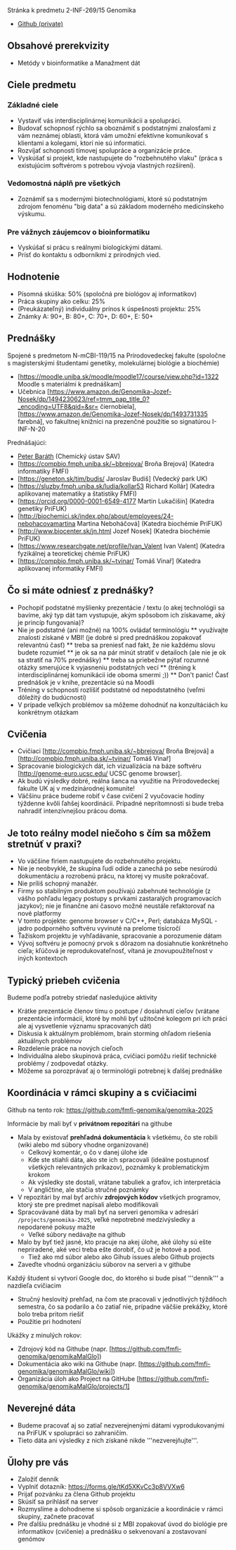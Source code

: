 Stránka k predmetu 2-INF-269/15 Genomika
* [Github (private)](https://github.com/fmfi-genomika/genomika-2025)

## Obsahové prerekvizity
* Metódy v bioinformatike a Manažment dát

## Ciele predmetu

### Základné ciele
* Vystaviť vás interdisciplinárnej komunikácii a spolupráci.
* Budovať schopnosť rýchlo sa oboznámiť s podstatnými znalosťami z vám neznámej oblasti, ktorá vám umožní efektívne komunikovať s klientami a kolegami, ktorí nie sú informatici.
* Rozvíjať schopnosti tímovej spolupráce a organizácie práce.
* Vyskúšať si projekt, kde nastupujete do "rozbehnutého vlaku" (práca s existujúcim softvérom s potrebou vývoja vlastných rozšírení).

### Vedomostná náplň pre všetkých
* Zoznámiť sa s modernými biotechnológiami, ktoré sú podstatným zdrojom fenoménu "big data" a sú základom moderného medicínskeho výskumu.

### Pre vážnych záujemcov o bioinformatiku
* Vyskúšať si prácu s reálnymi biologickými dátami.
* Prísť do kontaktu s odborníkmi z prírodných vied.

## Hodnotenie
* Písomná skúška: 50% (spoločná pre biológov aj informatikov)
* Práca skupiny ako celku: 25%
* (Preukázateľný) individuálny prínos k úspešnosti projektu: 25%
* Známky A: 90+, B: 80+, C: 70+, D: 60+, E: 50+ 

## Prednášky

Spojené s predmetom N-mCBI-119/15 na Prírodovedeckej fakulte (spoločne s magisterskými študentami genetiky, molekulárnej biológie a biochémie)
* [https://moodle.uniba.sk/moodle/moodle17/course/view.php?id=1322 Moodle s materiálmi k prednáškam]
* Učebnica [https://www.amazon.de/Genomika-Jozef-Nosek/dp/1494230623/ref=tmm_pap_title_0?_encoding=UTF8&qid=&sr= čiernobiela], [https://www.amazon.de/Genomika-Jozef-Nosek/dp/1493731335 farebná], vo fakultnej knižnici na prezenčné použitie so signatúrou I-INF-N-20

Prednášajúci:
 * [Peter Baráth](https://www.sav.sk/?lang=sk&doc=user-org-user&user_no=10065)  (Chemický ústav SAV) 
 * [https://compbio.fmph.uniba.sk/~bbrejova/ Broňa Brejová] (Katedra informatiky FMFI)
 * [https://geneton.sk/tim/budis/ Jaroslav Budiš] (Vedecký park UK)
 * [https://sluzby.fmph.uniba.sk/ludia/kollar53 Richard Kollár] (Katedra aplikovanej matematiky a štatistiky FMFI)
 * [https://orcid.org/0000-0001-6549-4177 Martin Lukačišin] (Katedra genetiky PriFUK)
 * [http://biochemici.sk/index.php/about/employees/24-nebohacovamartina Martina Neboháčová] (Katedra biochémie PriFUK)
 * [http://www.biocenter.sk/jn.html Jozef Nosek] (Katedra biochémie PriFUK) 
 * [https://www.researchgate.net/profile/Ivan_Valent Ivan Valent] (Katedra fyzikálnej a teoretickej chémie PriFUK)
 * [https://compbio.fmph.uniba.sk/~tvinar/ Tomáš Vinař] (Katedra aplikovanej informatiky FMFI)

## Čo si máte odniesť z prednášky?
* Pochopiť podstatné myšlienky prezentácie / textu (o akej technológii sa bavíme, aký typ dát tam vystupuje, akým spôsobom ich získavame, aký je princíp fungovania)?
* Nie je podstatné (ani možné) na 100% ovládať terminológiu
** využívajte znalosti získané v MBI! (je dobré si pred prednáškou zopakovať relevantnú časť)
** treba sa preniesť nad fakt, že nie každému slovu budete rozumieť
** je ok sa na pár minút stratiť v detailoch (ale nie je ok sa stratiť na 70% prednášky)
** treba sa priebežne pýtať rozumné otázky smerujúce k vyjasneniu podstatných vecí
** (tréning k interdisciplinárnej komunikácii ide oboma smermi ;))
** Don't panic! Časť prednášok je v knihe, prezentácie sú na Moodli
* Tréning v schopnosti rozlíšiť podstatné od nepodstatného (veľmi dôležitý do budúcnosti)
* V prípade veľkých problémov sa môžeme dohodnúť na konzultáciách ku konkrétnym otázkam

## Cvičenia
* Cvičiaci [http://compbio.fmph.uniba.sk/~bbrejova/ Broňa Brejová] a [http://compbio.fmph.uniba.sk/~tvinar/ Tomáš Vinař]
* Spracovanie biologických dát, ich vizualizácia na báze softvéru [http://genome-euro.ucsc.edu/ UCSC genome browser]. 
* Ak budú výsledky dobré, reálna šanca na využitie na Prírodovedeckej fakulte UK aj v medzinárodnej komunite!
* Väčšinu práce budeme robiť v čase cvičení 2 vyučovacie hodiny týždenne kvôli ľahšej koordinácii. Prípadné neprítomnosti si bude treba nahradiť intenzívnejšou prácou doma.

## Je toto reálny model niečoho s čím sa môžem stretnúť v praxi?
* Vo väčšine firiem nastupujete do rozbehnutého projektu.
* Nie je neobvyklé, že skupina ľudí odíde a zanechá po sebe nesúrodú dokumentáciu a rozrobenú prácu, na ktorej vy musíte pokračovať.
* Nie príliš schopný manažér.
* Firmy so stabilným produktom používajú zabehnuté technológie (z vášho pohľadu legacy postupy s prvkami zastaralých programovacích jazykov); nie je finančne ani časovo možné neustále refaktorovať na nové platformy
* V tomto projekte: genome browser v C/C++, Perl; databáza MySQL - jadro podporného softvéru vyvinuté na prelome tisícročí
* Ťažiskom projektu je vyhľadávanie, spracovanie a porozumenie dátam
* Vývoj softvéru je pomocný prvok s dôrazom na dosiahnutie konkrétneho cieľa; kľúčová je reprodukovateľnosť, vítaná je znovupoužiteľnost v iných kontextoch

## Typický priebeh cvičenia
Budeme podľa potreby striedať nasledujúce aktivity
* Krátke prezentácie členov tímu o postupe / dosiahnutí cieľov (vrátane prezentácie informácií, ktoré by mohli byť užitočné kolegom pri ich práci ale aj vysvetlenie významu spracovaných dát)
* Diskusia k aktuálnym problémom, brain storming ohľadom riešenia aktuálnych problémov
* Rozdelenie práce na nových cieľoch
* Individuálna alebo skupinová práca, cvičiaci pomôžu riešiť technické problémy / zodpovedať otázky.
* Môžeme sa porozprávať aj o terminológii potrebnej k ďalšej prednáške


## Koordinácia v rámci skupiny a s cvičiacimi

Github na tento rok: <https://github.com/fmfi-genomika/genomika-2025>

Informácie by mali byť v **privátnom repozitári** na githube
* Mala by existovať **prehľadná dokumentácia** k všetkému, čo ste robili (wiki alebo md súbory vhodne organizované)
  * Celkový komentár, o čo v danej úlohe ide
  * Kde ste stiahli dáta, ako ste ich spracovali (ideálne postupnosť všetkých relevantných príkazov), poznámky k problematickým krokom
  * Ak výsledky ste dostali, vrátane tabuliek a grafov, ich interpretácia
  * V angličtine, ale stačia stručné poznámky
* V repozitári by mal byť archív **zdrojových kódov** všetkých programov, ktorý ste pre predmet napísali alebo modifikovali
* Spracovávané dáta by mali byť na serveri genomika v adresári `/projects/genomika-2025`, veľké nepotrebné medzivýsledky a nepodarené pokusy mažte
  * Veľké súbory nedávajte na github
* Malo by byť tiež jasné, kto pracuje na akej úlohe, aké úlohy sú ešte nepriradené, aké veci treba ešte dorobiť, čo už je hotové a pod.
  * Tiež ako md súbor alebo ako Gihub issues alebo Github projects
* Zaveďte vhodnú organizáciu súborov na serveri a v githube

Každý študent si vytvorí Google doc, do ktorého si bude písať '''denník''' a nazdieľa cvičiacim
* Stručný heslovitý prehľad, na čom ste pracovali v jednotlivých týždňoch semestra, čo sa podarilo a čo zatiaľ nie, prípadne väčšie prekážky, ktoré bolo treba pritom riešiť
* Použitie pri hodnotení

Ukážky z minulých rokov:
* Zdrojový kód na Githube (napr. [https://github.com/fmfi-genomika/genomikaMalGlo])
* Dokumentácia ako wiki na Githube (napr. [https://github.com/fmfi-genomika/genomikaMalGlo/wiki])
* Organizácia úloh ako Project na GitHube [https://github.com/fmfi-genomika/genomikaMalGlo/projects/1]

## Neverejné dáta
* Budeme pracovať aj so zatiaľ nezverejnenými dátami vyprodukovanými na PriFUK v spolupráci so zahraničím.
* Tieto dáta ani výsledky z nich získané nikde '''nezverejňujte'''.

## Ǔlohy pre vás
* Založiť denník
* Vyplniť dotazník: <https://forms.gle/tKd5XKvCc3p8VVXw6>
* Prijať pozvánku za člena Github projektu
* Skúsiť sa prihlásiť na server 
* Rozmyslíme a dohodneme si spôsob organizácie a koordinácie v rámci skupiny, začnete pracovať
* Pre ďalšiu prednášku je vhodné si z MBI zopakovať úvod do biológie pre informatikov (cvičenie) a prednášku o sekvenovaní a zostavovaní genómov
